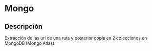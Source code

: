 # Mongo

## Descripción

Extracción de las url de una ruta y posterior copia en 2 colecciones en MongoDB (Mongo Atlas)
